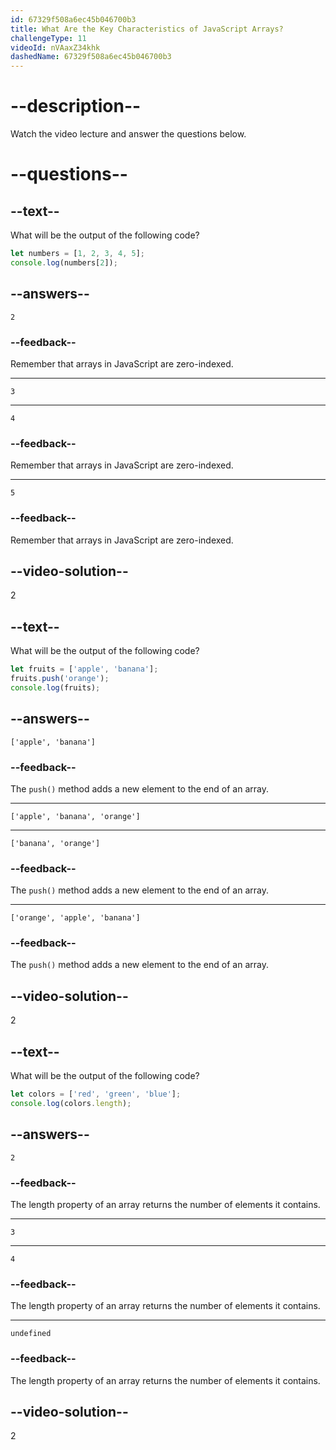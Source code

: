 ```yaml
---
id: 67329f508a6ec45b046700b3
title: What Are the Key Characteristics of JavaScript Arrays?
challengeType: 11
videoId: nVAaxZ34khk
dashedName: 67329f508a6ec45b046700b3
---
```


# --description--

Watch the video lecture and answer the questions below.

# --questions--

## --text--

What will be the output of the following code?

```js
let numbers = [1, 2, 3, 4, 5];
console.log(numbers[2]);
```

## --answers--

`2`

### --feedback--

Remember that arrays in JavaScript are zero-indexed.

---

`3`

---

`4`

### --feedback--

Remember that arrays in JavaScript are zero-indexed.

---

`5`

### --feedback--

Remember that arrays in JavaScript are zero-indexed.

## --video-solution--

2

## --text--

What will be the output of the following code?

```js
let fruits = ['apple', 'banana'];
fruits.push('orange');
console.log(fruits);
```

## --answers--

`['apple', 'banana']`

### --feedback--

The `push()` method adds a new element to the end of an array.

---

`['apple', 'banana', 'orange']`

---

`['banana', 'orange']`

### --feedback--

The `push()` method adds a new element to the end of an array.

---

`['orange', 'apple', 'banana']`

### --feedback--

The `push()` method adds a new element to the end of an array.

## --video-solution--

2

## --text--

What will be the output of the following code?

```js
let colors = ['red', 'green', 'blue'];
console.log(colors.length);
```

## --answers--

`2`

### --feedback--

The length property of an array returns the number of elements it contains.

---

`3`

---

`4`

### --feedback--

The length property of an array returns the number of elements it contains.

---

`undefined`

### --feedback--

The length property of an array returns the number of elements it contains.

## --video-solution--

2
